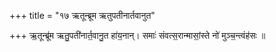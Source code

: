 +++
title = "१७ ऋतून्ब्रूम ऋतुपतीनार्तवानुत"

+++
ऋ॒तून्ब्रू॑म ऋतु॒पती॑नार्त॒वानु॒त हा॑य॒नान्। समाः॑ संवत्स॒रान्मासां॒स्ते नो॑ मुञ्च॒न्त्वंह॑सः ॥